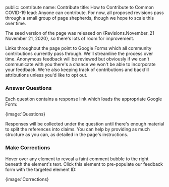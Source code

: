 public: contribute
name: Contribute
title: How to Contribute to Common COVID-19
lead: Anyone can contribute. For now, all proposed revisions pass through a small group of page shepherds, though we hope to scale this over time.

The seed version of the page was released on {Revisions.November_21 November 21, 2020}, so there's lots of room for improvement.

Links throughout the page point to Google Forms which all community contributions currently pass through. We'll streamline the process over time. Anonymous feedback will be reviewed but obviously if we can't communicate with you there's a chance we won't be able to incorporate your feedback. We're also keeping track of contributions and backfill attributions unless you'd like to opt out.

### Answer Questions

Each question contains a response link which loads the appropriate Google Form:

{image:'Questions}

Responses will be collected under the question until there's enough material to split the references into claims. You can help by providing as much structure as you can, as detailed in the page's instructions.

### Make Corrections

Hover over any element to reveal a faint comment bubble to the right beneath the element's text. Click this element to pre-populate our feedback form with the targeted element ID:

{image:'Corrections}
